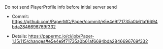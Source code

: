 Do not send PlayerProfile info before initial server send

* Commit: https://github.com/PaperMC/Paper/commit/e5e4e9f71735a0b61af6694bda2846696769f332

* Details: https://papermc.io/ci/job/Paper-1.15/115/changes#e5e4e9f71735a0b61af6694bda2846696769f332

